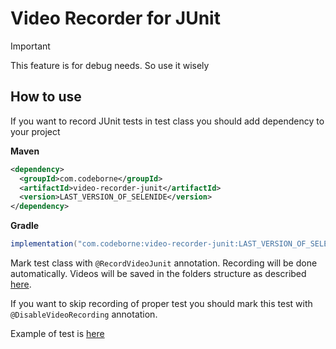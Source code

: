 # Video Recorder for JUnit
> [!IMPORTANT] 
> This feature is for debug needs. So use it wisely

## How to use
If you want to record JUnit tests in test class you should add dependency to your project 

**Maven**
```xml
<dependency>
  <groupId>com.codeborne</groupId>
  <artifactId>video-recorder-junit</artifactId>
  <version>LAST_VERSION_OF_SELENIDE</version>
</dependency>
```  

**Gradle**
```groovy
implementation("com.codeborne:video-recorder-junit:LAST_VERSION_OF_SELENIDE")
```

Mark test class with `@RecordVideoJunit` annotation. Recording will be done automatically. 
Videos will be saved in the folders structure
as described [here](../video-recorder-core/README.md).

If you want to skip recording of proper test you should mark this test with `@DisableVideoRecording` annotation.

Example of test is [here](src/test/java/integration/VideoRecorderScreenShotJunitTests.java)
